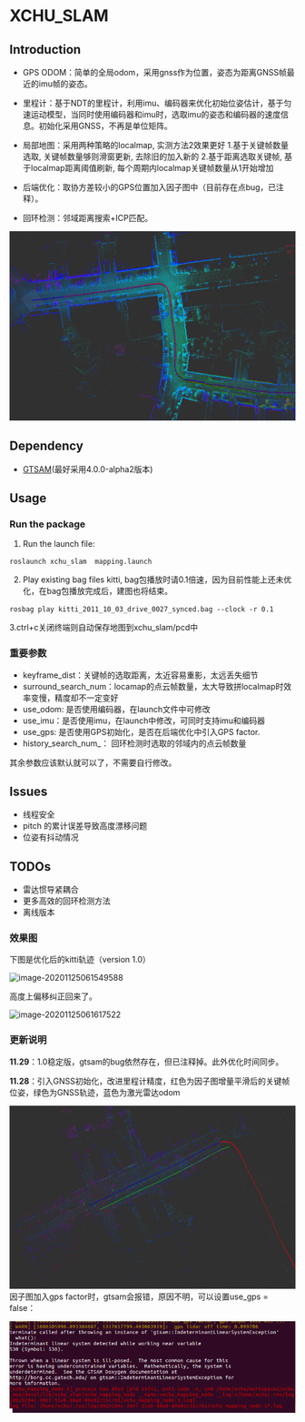 # XCHU_SLAM

## Introduction

- GPS ODOM：简单的全局odom，采用gnss作为位置，姿态为距离GNSS帧最近的imu帧的姿态。

- 里程计：基于NDT的里程计，利用imu、编码器来优化初始位姿估计，基于匀速运动模型，当同时使用编码器和imu时，选取imu的姿态和编码器的速度信息。初始化采用GNSS，不再是单位矩阵。

- 局部地图：采用两种策略的localmap, 实测方法2效果更好
1.基于关键帧数量选取, 关键帧数量够则滑窗更新, 去除旧的加入新的
  2.基于距离选取关键帧, 基于localmap距离阈值刷新, 每个周期内localmap关键帧数量从1开始增加
  
- 后端优化：取协方差较小的GPS位置加入因子图中（目前存在点bug，已注释）。

- 回环检测：邻域距离搜索+ICP匹配。

![TIM图片20201127144515](README/TIM%E5%9B%BE%E7%89%8720201127144515.png)

## Dependency

- [GTSAM](https://github.com/borglab/gtsam/releases)(最好采用4.0.0-alpha2版本)

## Usage

### Run the package

1. Run the launch file:

```shell
roslaunch xchu_slam  mapping.launch 
```

2. Play existing bag files kitti, bag包播放时请0.1倍速，因为目前性能上还未优化，在bag包播放完成后，建图也将结束。

```shell
rosbag play kitti_2011_10_03_drive_0027_synced.bag --clock -r 0.1
```

   3.ctrl+c关闭终端则自动保存地图到xchu_slam/pcd中

### 重要参数

- keyframe_dist：关键帧的选取距离，太近容易重影，太远丢失细节
- surround_search_num：locamap的点云帧数量，太大导致拼localmap时效率变慢，精度却不一定变好
- use_odom: 是否使用编码器，在launch文件中可修改
- use_imu：是否使用imu，在launch中修改，可同时支持imu和编码器
- use_gps: 是否使用GPS初始化，是否在后端优化中引入GPS factor.
- history_search_num_： 回环检测时选取的邻域内的点云帧数量

其余参数应该默认就可以了，不需要自行修改。


## Issues

- 线程安全
- pitch 的累计误差导致高度漂移问题
- 位姿有抖动情况

## TODOs

- 雷达惯导紧耦合
- 更多高效的回环检测方法
- 离线版本

### 效果图

下图是优化后的kitti轨迹（version 1.0）

![image-20201125061549588](README/image-20201125061549588.png)

高度上偏移纠正回来了。

![image-20201125061617522](README/image-20201125061617522.png)

### 更新说明

**11.29**：1.0稳定版，gtsam的bug依然存在，但已注释掉。此外优化时间同步。

**11.28**：引入GNSS初始化，改进里程计精度，红色为因子图增量平滑后的关键帧位姿，绿色为GNSS轨迹，蓝色为激光雷达odom

![image-20201128100931867](README/image-20201128100931867.png)因子图加入gps factor时，gtsam会报错，原因不明，可以设置use_gps = false：

![image-20201127144138995](README/image-20201127144138995.png)